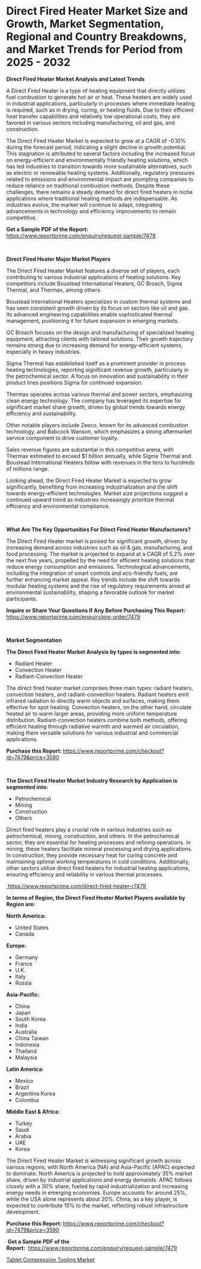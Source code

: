 <p><h1>Direct Fired Heater Market Size and Growth, Market Segmentation, Regional and Country Breakdowns, and Market Trends for Period from 2025 -  2032</h1></p><p><strong>Direct Fired Heater Market Analysis and Latest Trends</strong></p>
<p><p>A Direct Fired Heater is a type of heating equipment that directly utilizes fuel combustion to generate hot air or heat. These heaters are widely used in industrial applications, particularly in processes where immediate heating is required, such as in drying, curing, or heating fluids. Due to their efficient heat transfer capabilities and relatively low operational costs, they are favored in various sectors including manufacturing, oil and gas, and construction.</p><p>The Direct Fired Heater Market is expected to grow at a CAGR of -0.10% during the forecast period, indicating a slight decline in growth potential. This stagnation is attributed to several factors including the increased focus on energy-efficient and environmentally friendly heating solutions, which has led industries to transition towards more sustainable alternatives, such as electric or renewable heating systems. Additionally, regulatory pressures related to emissions and environmental impact are prompting companies to reduce reliance on traditional combustion methods. Despite these challenges, there remains a steady demand for direct fired heaters in niche applications where traditional heating methods are indispensable. As industries evolve, the market will continue to adapt, integrating advancements in technology and efficiency improvements to remain competitive.</p></p>
<p><strong>Get a Sample PDF of the Report:&nbsp;</strong> <a href="https://www.reportprime.com/enquiry/request-sample/7479?utm_campaign=2247&utm_medium=2&utm_source=Github&utm_content=ia&utm_term=19032025&utm_id=direct-fired-heater">https://www.reportprime.com/enquiry/request-sample/7479</a></p>
<p>&nbsp;</p>
<p><strong>Direct Fired Heater Major Market Players</strong></p>
<p><p>The Direct Fired Heater Market features a diverse set of players, each contributing to various industrial applications of heating solutions. Key competitors include Boustead International Heaters, GC Broach, Sigma Thermal, and Thermax, among others.</p><p>Boustead International Heaters specializes in custom thermal systems and has seen consistent growth driven by its focus on sectors like oil and gas. Its advanced engineering capabilities enable sophisticated thermal management, positioning it for future expansion in emerging markets.</p><p>GC Broach focuses on the design and manufacturing of specialized heating equipment, attracting clients with tailored solutions. Their growth trajectory remains strong due to increasing demand for energy-efficient systems, especially in heavy industries.</p><p>Sigma Thermal has established itself as a prominent provider in process heating technologies, reporting significant revenue growth, particularly in the petrochemical sector. A focus on innovation and sustainability in their product lines positions Sigma for continued expansion.</p><p>Thermax operates across various thermal and power sectors, emphasizing clean energy technology. The company has leveraged its expertise for significant market share growth, driven by global trends towards energy efficiency and sustainability.</p><p>Other notable players include Zeeco, known for its advanced combustion technology, and Babcock Wanson, which emphasizes a strong aftermarket service component to drive customer loyalty.</p><p>Sales revenue figures are substantial in this competitive arena, with Thermax estimated to exceed $1 billion annually, while Sigma Thermal and Boustead International Heaters follow with revenues in the tens to hundreds of millions range.</p><p>Looking ahead, the Direct Fired Heater Market is expected to grow significantly, benefiting from increasing industrialization and the shift towards energy-efficient technologies. Market size projections suggest a continued upward trend as industries increasingly prioritize thermal efficiency and environmental compliance.</p></p>
<p>&nbsp;</p>
<p><strong>What Are The Key Opportunities For Direct Fired Heater Manufacturers?</strong></p>
<p><p>The Direct Fired Heater market is poised for significant growth, driven by increasing demand across industries such as oil & gas, manufacturing, and food processing. The market is projected to expand at a CAGR of 5.2% over the next five years, propelled by the need for efficient heating solutions that reduce energy consumption and emissions. Technological advancements, including the integration of smart controls and eco-friendly fuels, are further enhancing market appeal. Key trends include the shift towards modular heating systems and the rise of regulatory requirements aimed at environmental sustainability, shaping a favorable outlook for market participants.</p></p>
<p><strong>Inquire or Share Your Questions If Any Before Purchasing This Report:</strong> <a href="https://www.reportprime.com/enquiry/pre-order/7479?utm_campaign=2247&utm_medium=2&utm_source=Github&utm_content=ia&utm_term=19032025&utm_id=direct-fired-heater">https://www.reportprime.com/enquiry/pre-order/7479</a></p>
<p>&nbsp;</p>
<p><strong>Market Segmentation</strong></p>
<p><strong>The Direct Fired Heater Market Analysis by types is segmented into:</strong></p>
<p><ul><li>Radiant Heater</li><li>Convection Heater</li><li>Radiant-Convection Heater</li></ul></p>
<p><p>The direct fired heater market comprises three main types: radiant heaters, convection heaters, and radiant-convection heaters. Radiant heaters emit infrared radiation to directly warm objects and surfaces, making them effective for spot heating. Convection heaters, on the other hand, circulate heated air to warm larger areas, providing more uniform temperature distribution. Radiant-convection heaters combine both methods, offering efficient heating through radiative warmth and warmed air circulation, making them versatile solutions for various industrial and commercial applications.</p></p>
<p><strong>Purchase this Report:&nbsp;</strong><a href="https://www.reportprime.com/checkout?id=7479&price=3590&utm_campaign=2247&utm_medium=2&utm_source=Github&utm_content=ia&utm_term=19032025&utm_id=direct-fired-heater">https://www.reportprime.com/checkout?id=7479&price=3590</a></p>
<p>&nbsp;</p>
<p><strong>The Direct Fired Heater Market Industry Research by Application is segmented into:</strong></p>
<p><ul><li>Petrochemical</li><li>Mining</li><li>Construction</li><li>Others</li></ul></p>
<p><p>Direct fired heaters play a crucial role in various industries such as petrochemical, mining, construction, and others. In the petrochemical sector, they are essential for heating processes and refining operations. In mining, these heaters facilitate mineral processing and drying applications. In construction, they provide necessary heat for curing concrete and maintaining optimal working temperatures in cold conditions. Additionally, other sectors utilize direct fired heaters for industrial heating applications, ensuring efficiency and reliability in various thermal processes.</p></p>
<p><a href="https://www.reportprime.com/direct-fired-heater-r7479?utm_campaign=2247&utm_medium=2&utm_source=Github&utm_content=ia&utm_term=19032025&utm_id=direct-fired-heater">&nbsp;https://www.reportprime.com/direct-fired-heater-r7479</a></p>
<p><strong>In terms of Region, the Direct Fired Heater Market Players available by Region are:</strong></p>
<p>
    <p> <strong> North America: </strong>
        <ul>
            <li>United States</li>
            <li>Canada</li>
        </ul>
        </p> 
    <p> <strong> Europe: </strong>
        <ul>
            <li>Germany</li>
            <li>France</li>
            <li>U.K.</li>
            <li>Italy</li>
            <li>Russia</li>
        </ul>
        </p> 
    <p> <strong> Asia-Pacific: </strong>
        <ul>
            <li>China</li>
            <li>Japan</li>
            <li>South Korea</li>
            <li>India</li>
            <li>Australia</li>
            <li>China Taiwan</li>
            <li>Indonesia</li>
            <li>Thailand</li>
            <li>Malaysia</li>
        </ul>
        </p> 
    <p> <strong> Latin America: </strong>
        <ul>
            <li>Mexico</li>
            <li>Brazil</li>
            <li>Argentina Korea</li>
            <li>Colombia</li>
        </ul>
        </p> 
    <p> <strong> Middle East & Africa: </strong>
        <ul>
            <li>Turkey</li>
            <li>Saudi</li>
            <li>Arabia</li>
            <li>UAE</li>
            <li>Korea</li>
        </ul>
    </p>
    </p>
<p><p>The Direct Fired Heater Market is witnessing significant growth across various regions, with North America (NA) and Asia-Pacific (APAC) expected to dominate. North America is projected to hold approximately 35% market share, driven by industrial applications and energy demands. APAC follows closely with a 30% share, fueled by rapid industrialization and increasing energy needs in emerging economies. Europe accounts for around 25%, while the USA alone represents about 20%. China, as a key player, is expected to contribute 15% to the market, reflecting robust infrastructure development.</p></p>
<p><strong>Purchase this Report: </strong><a href="https://www.reportprime.com/checkout?id=7479&price=3590&utm_campaign=2247&utm_medium=2&utm_source=Github&utm_content=ia&utm_term=19032025&utm_id=direct-fired-heater">https://www.reportprime.com/checkout?id=7479&price=3590</a></p>
<p>&nbsp;<strong>Get a Sample PDF of the Report:&nbsp;&nbsp;</strong><a href="https://www.reportprime.com/enquiry/request-sample/7479?utm_campaign=2247&utm_medium=2&utm_source=Github&utm_content=ia&utm_term=19032025&utm_id=direct-fired-heater">https://www.reportprime.com/enquiry/request-sample/7479</a></p>
<p><strong></strong></p>
<p><p><a href="https://github.com/tentandyik/Market-Research-Report-List-1/blob/main/tablet-compression-tooling-market.md?utm_campaign=2247&utm_medium=2&utm_source=Github&utm_content=ia&utm_term=19032025&utm_id=direct-fired-heater">Tablet Compression Tooling Market</a></p></p>